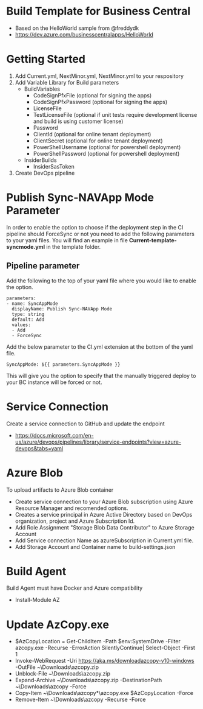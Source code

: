 # Build Template for Business Central
- Based on the HelloWorld sample from @freddydk 
- https://dev.azure.com/businesscentralapps/HelloWorld

# Getting Started
1.	Add Current.yml, NextMinor.yml, NextMinor.yml to your respository
2.	Add Variable Library for Build parameters
    - BuildVariables
        - CodeSignPfxFile (optional for signing the apps)
        - CodeSignPfxPassword (optional for signing the apps)
        - LicenseFile
        - TestLicenseFile (optional if unit tests require development license and build is using customer license)
        - Password
        - ClientId (optional for online tenant deployment)
        - ClientSecret (optional for online tenant deployment)
        - PowerShellUsername (optional for powershell deployment)
        - PowerShellPassword (optional for powershell deployment)
    - InsiderBuilds
        - InsiderSasToken
3.	Create DevOps pipeline

# Publish Sync-NAVApp Mode Parameter
In order to enable the option to choose if the deployment step in the CI pipeline should ForceSync or not you need to add the following parameters to your yaml files. You will find an example in file **Current-template-syncmode.yml** in the template folder.
## Pipeline parameter
Add the following to the top of your yaml file where you would like to enable the option.
```
parameters:
- name: SyncAppMode
  displayName: Publish Sync-NAVApp Mode
  type: string
  default: Add
  values:
  - Add
  - ForceSync
```
Add the below parameter to the CI.yml extension at the bottom of the yaml file.
```
SyncAppMode: ${{ parameters.SyncAppMode }}
```
This will give you the option to specify that the manually triggered deploy to your BC instance will be forced or not.
# Service Connection
Create a service connection to GitHub and update the endpoint
-  https://docs.microsoft.com/en-us/azure/devops/pipelines/library/service-endpoints?view=azure-devops&tabs=yaml

# Azure Blob
To upload artifacts to Azure Blob container
-  Create service connection to your Azure Blob subscription using Azure Resource Manager and recomended options.
-  Creates a service principal in Azure Active Directory based on DevOps organization, project and Azure Subscription Id.
-  Add Role Assignment "Storage Blob Data Contributor" to Azure Storage Account 
-  Add Service connection Name as azureSubscription in Current.yml file.
-  Add Storage Account and Container name to build-settings.json

# Build Agent
Build Agent must have Docker and Azure compatibility
- Install-Module AZ

# Update AzCopy.exe
- $AzCopyLocation = Get-ChildItem -Path $env:SystemDrive -Filter azcopy.exe -Recurse -ErrorAction SilentlyContinue| Select-Object -First 1
- Invoke-WebRequest -Uri https://aka.ms/downloadazcopy-v10-windows -OutFile ~\Downloads\azcopy.zip
- Unblock-File ~\Downloads\azcopy.zip
- Expand-Archive ~\Downloads\azcopy.zip -DestinationPath ~\Downloads\azcopy -Force
- Copy-Item ~\Downloads\azcopy\*\azcopy.exe $AzCopyLocation -Force
- Remove-Item ~\Downloads\azcopy -Recurse -Force

